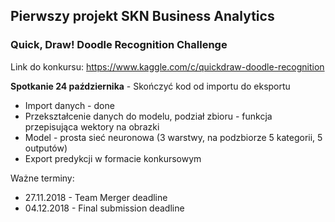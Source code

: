 ﻿## Pierwszy projekt SKN Business Analytics
### Quick, Draw! Doodle Recognition Challenge

Link do konkursu: https://www.kaggle.com/c/quickdraw-doodle-recognition

**Spotkanie 24 października** - Skończyć kod od importu do eksportu
* Import danych - done
* Przekształcenie danych do modelu, podział zbioru - funkcja przepisująca wektory na obrazki
* Model - prosta sieć neuronowa (3 warstwy, na podzbiorze 5 kategorii, 5 outputów)
* Export predykcji w formacie konkursowym

Ważne terminy:
- 27.11.2018 - Team Merger deadline
- 04.12.2018 - Final submission deadline
